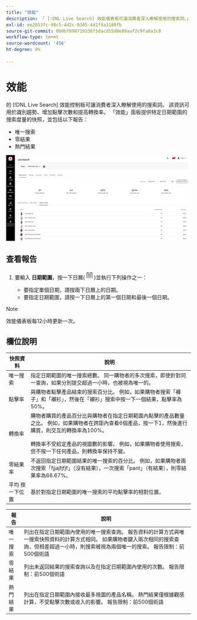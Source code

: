 ```yaml
---
title: "效能"
description: 「 [!DNL Live Search] 效能儀表板可讓消費者深入瞭解使用的搜索詞。」
exl-id: ee2053fc-98c5-4d2c-9345-4d1f9a3180fb
source-git-commit: 0b0bf898719338f5dacd55d8e89aaf2c9fa8a3c0
workflow-type: tm+mt
source-wordcount: '456'
ht-degree: 0%

---
```


# 效能

的 [!DNL Live Search] 效能控制板可讓消費者深入瞭解使用的搜索詞。 該資訊可用於識別趨勢、增加點擊次數和提高轉換率。 「效能」面板提供特定日期範圍的搜索度量的快照，並包括以下報告：

* 唯一搜索
* 零結果
* 熱門結果

![效能](assets/performance-unique-searches.png)

## 查看報告

1. 要輸入 **日期範圍**，按一下日曆(![日曆](assets/btn-calendar.png))並執行下列操作之一：

   * 要指定單個日期，請按兩下日曆上的日期。
   * 要指定日期範圍，請按一下日曆上的第一個日期和最後一個日期。

>[!NOTE]
>
>效能儀表板每12小時更新一次。


## 欄位說明

| 快照資料 | 說明 |
|--- |--- |
| 唯一搜索 | 指定日期範圍的唯一搜索總數。 同一購物者的多次搜索，即使針對同一查詢，如果分別提交超過一小時，也被視為唯一的。 |
| 點擊率 | 與購物者點擊產品結束的搜索百分比。 例如，如果購物者搜索「褲子」和「襯衫」，然後在「襯衫」搜索中按一下一個結果，點擊率為50%。 |
| 轉換率 | 購物者購買的產品百分比與購物者在指定日期範圍內點擊的產品數量之比。 例如，如果購物者在跨距內查看6個產品，按一下1，然後進行購買，則交互的轉換率為100%。 <br /><br />轉換率不受給定產品的視圖數的影響。 例如，如果購物者使用搜索，但不按一下任何產品，則轉換率保持不變。 |
| 零結果率 | 不返回指定日期範圍結果的唯一搜索的百分比。 例如，如果購物者兩次搜索「fjjajfjfjf」（沒有結果），一次搜索「pant」（有結果），則零結果率為66.67%。 |
| 平均 按一下位置 | 基於對指定日期範圍的唯一搜索的平均點擊率的相對位置。 |

| 報告 | 說明 |
|--- |--- |
| 唯一搜索 | 列出在指定日期範圍內使用的唯一搜索查詢。 報告資料的計算方式與唯一搜索快照資料的計算方式相同。 如果購物者鍵入兩次相同的搜索查詢，但相差超過一小時，則搜索被視為兩個唯一的搜索。 報告限制：前500個術語 |
| 零結果 | 列出未返回結果的搜索查詢以及在指定日期範圍內使用的次數。 報告限制：前500個術語 |
| 熱門結果 | 列出在指定日期範圍內接收最多視圖的產品名稱。 熱門結果僅根據觀感計算，不受點擊次數或收入的影響。 報告限制：前500個術語 |
